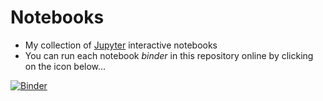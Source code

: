 # Notebooks
- My collection of [Jupyter](https://jupyter.org/) interactive notebooks
- You can run each notebook *binder* in this repository online by clicking on the icon below...
  
[![Binder](https://mybinder.org/badge_logo.svg)](https://mybinder.org/v2/gh/mvpoirier/Notebooks/HEAD)
